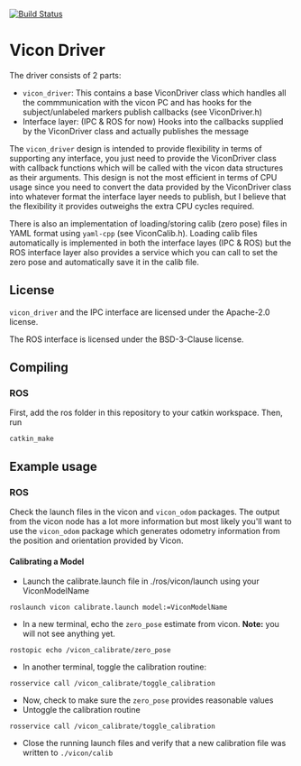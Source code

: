 [![Build Status](https://travis-ci.org/KumarRobotics/vicon.svg?branch=master)](https://travis-ci.org/KumarRobotics/vicon)

# Vicon Driver

The driver consists of 2 parts:

* `vicon_driver`: This contains a base ViconDriver class which handles all the commmunication with the vicon PC and has hooks for the subject/unlabeled markers publish callbacks (see ViconDriver.h)
* Interface layer: (IPC & ROS for now) Hooks into the callbacks supplied by the ViconDriver class and actually publishes the message

The `vicon_driver` design is intended to provide flexibility in terms of supporting any interface, you just need to provide the ViconDriver class with callback functions which will be called with the vicon data structures as their arguments. This design is not the most efficient in terms of CPU usage since you need to convert the data provided by the ViconDriver class into whatever format the interface layer needs to publish, but I believe that the flexibility it provides outweighs the extra CPU cycles required.

There is also an implementation of loading/storing calib (zero pose) files in YAML format using `yaml-cpp` (see ViconCalib.h). Loading calib files automatically is implemented in both the interface layes (IPC & ROS) but the ROS interface layer also provides a service which you can call to set the zero pose and automatically save it in the calib file.

## License

`vicon_driver` and the IPC interface are licensed under the Apache-2.0 license.

The ROS interface is licensed under the BSD-3-Clause license.

## Compiling

### ROS
First, add the ros folder in this repository to your catkin workspace. Then, run

```
catkin_make
```

## Example usage

### ROS
Check the launch files in the vicon and `vicon_odom` packages. The output from the vicon node has a lot more information but most likely you'll want to use the `vicon_odom` package which generates odometry information from the position and orientation provided by Vicon.

#### Calibrating a Model

* Launch the calibrate.launch file in ./ros/vicon/launch using your ViconModelName

```
roslaunch vicon calibrate.launch model:=ViconModelName
```

* In a new terminal, echo the `zero_pose` estimate from vicon. **Note:** you will not see anything yet.

```
rostopic echo /vicon_calibrate/zero_pose
```

* In another terminal, toggle the calibration routine:

```
rosservice call /vicon_calibrate/toggle_calibration
```

* Now, check to make sure the `zero_pose` provides reasonable values
* Untoggle the calibration routine

```
rosservice call /vicon_calibrate/toggle_calibration
```

* Close the running launch files and verify that a new calibration file was written to `./vicon/calib`
